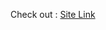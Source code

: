 Check out : <a target="_blank" href="https://rasulpirsoltanov1.github.io/E-Commerce_Frontend/">Site Link</a>
